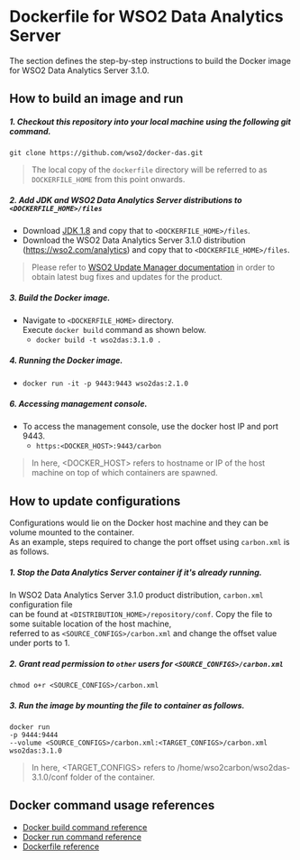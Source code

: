 # Dockerfile for WSO2 Data Analytics Server #
The section defines the step-by-step instructions to build the Docker image for WSO2 Data Analytics Server 3.1.0.

## How to build an image and run
##### 1. Checkout this repository into your local machine using the following git command.
```
git clone https://github.com/wso2/docker-das.git
```

>The local copy of the `dockerfile` directory will be referred to as `DOCKERFILE_HOME` from this point onwards.

##### 2. Add JDK and WSO2 Data Analytics Server distributions to `<DOCKERFILE_HOME>/files`
- Download [JDK 1.8](http://www.oracle.com/technetwork/java/javase/downloads/jdk8-downloads-2133151.html) 
and copy that to `<DOCKERFILE_HOME>/files`.
- Download the WSO2 Data Analytics Server 3.1.0 distribution (https://wso2.com/analytics)
and copy that to `<DOCKERFILE_HOME>/files`. <br>
>Please refer to [WSO2 Update Manager documentation](https://docs.wso2.com/display/ADMIN44x/Updating+WSO2+Products)
in order to obtain latest bug fixes and updates for the product.

##### 3. Build the Docker image.
- Navigate to `<DOCKERFILE_HOME>` directory. <br>
  Execute `docker build` command as shown below.
    + `docker build -t wso2das:3.1.0 .`
    
##### 4. Running the Docker image.
- `docker run -it -p 9443:9443 wso2das:2.1.0`

##### 6. Accessing management console.
- To access the management console, use the docker host IP and port 9443.
    + `https:<DOCKER_HOST>:9443/carbon`
    
>In here, <DOCKER_HOST> refers to hostname or IP of the host machine on top of which containers are spawned.


## How to update configurations
Configurations would lie on the Docker host machine and they can be volume mounted to the container. <br>
As an example, steps required to change the port offset using `carbon.xml` is as follows.

##### 1. Stop the Data Analytics Server container if it's already running.
In WSO2 Data Analytics Server 3.1.0 product distribution, `carbon.xml` configuration file <br>
can be found at `<DISTRIBUTION_HOME>/repository/conf`. Copy the file to some suitable location of the host machine, <br>
referred to as `<SOURCE_CONFIGS>/carbon.xml` and change the offset value under ports to 1.

##### 2. Grant read permission to `other` users for `<SOURCE_CONFIGS>/carbon.xml`
```
chmod o+r <SOURCE_CONFIGS>/carbon.xml
```

##### 3. Run the image by mounting the file to container as follows.
```
docker run 
-p 9444:9444
--volume <SOURCE_CONFIGS>/carbon.xml:<TARGET_CONFIGS>/carbon.xml
wso2das:3.1.0
```

>In here, <TARGET_CONFIGS> refers to /home/wso2carbon/wso2das-3.1.0/conf folder of the container.


## Docker command usage references

* [Docker build command reference](https://docs.docker.com/engine/reference/commandline/build/)
* [Docker run command reference](https://docs.docker.com/engine/reference/run/)
* [Dockerfile reference](https://docs.docker.com/engine/reference/builder/)
